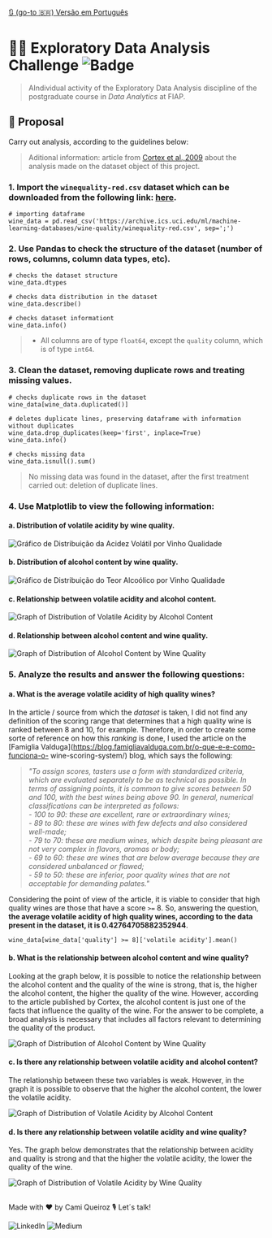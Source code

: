 
[🔃 (go-to 🇧🇷) Versão em Português](https://github.com/camimq/fiap_wine/blob/main/README_pt-BR.md)

# 👩‍💻 Exploratory Data Analysis Challenge ![Badge](https://img.shields.io/static/v1?label=license&message=MIT&color=0677B9)

> AIndividual activity of the Exploratory Data Analysis discipline of the postgraduate course in _Data Analytics_ at FIAP.

## 🎯 Proposal

Carry out analysis, according to the guidelines below:

> Aditional information: article from [Cortex et al.,2009](http://www3.dsi.uminho.pt/pcortez/wine5.pdf) about the analysis made on the dataset object of this project.

### 1. Import the `winequality-red.csv` dataset which can be downloaded from the following link: [here](https://archive.ics.uci.edu/ml/machine-learning-databases/wine-quality/winequality-red.csv).

```
# importing dataframe
wine_data = pd.read_csv('https://archive.ics.uci.edu/ml/machine-learning-databases/wine-quality/winequality-red.csv', sep=';')
```

### 2. Use Pandas to check the structure of the dataset (number of rows, columns, column data types, etc).

```
# checks the dataset structure
wine_data.dtypes

# checks data distribution in the dataset
wine_data.describe()

# checks dataset informationt
wine_data.info()
```

> - All columns are of type `float64`, except the `quality` column, which is of type `int64`.

### 3. Clean the dataset, removing duplicate rows and treating missing values.

```
# checks duplicate rows in the dataset
wine_data[wine_data.duplicated()]

# deletes duplicate lines, preserving dataframe with information without duplicates
wine_data.drop_duplicates(keep='first', inplace=True)
wine_data.info()

# checks missing data
wine_data.isnull().sum()
```
> No missing data was found in the dataset, after the first treatment carried out: deletion of duplicate lines.

### 4. Use Matplotlib to view the following information: </br>

#### a. Distribution of volatile acidity by wine quality.</br>

![Gráfico de Distribuição da Acidez Volátil por Vinho Qualidade ](plots/dist_acidez_qualidade.png)

#### b. Distribution of alcohol content by wine quality.</br>

![Gráfico de Distribuição do Teor Alcoólico por Vinho Qualidade](plots/dist_teor_qualidade.png)

#### c. Relationship between volatile acidity and alcohol content.</br>
![Graph of Distribution of Volatile Acidity by Alcohol Content](plots/rel_acidez_x_teor.png)

#### d. Relationship between alcohol content and wine quality.</br>
![Graph of Distribution of Alcohol Content by Wine Quality](plots/rel_teor_x_qualidade.png)

### 5. Analyze the results and answer the following questions:</br>
#### a. What is the average volatile acidity of high quality wines?</br>
  
In the article / source from which the _dataset_ is taken, I did not find any definition of the scoring range that determines that a high quality wine is ranked between 8 and 10, for example. Therefore, in order to create some sorte of reference on how this _ranking_ is done, I used the article on the [Famiglia Valduga](https://blog.famigliavalduga.com.br/o-que-e-e-como-funciona-o- wine-scoring-system/) blog, which says the following:

>_"To assign scores, tasters use a form with standardized criteria, which are evaluated separately to be as technical as possible. In terms of assigning points, it is common to give scores between 50 and 100, with the best wines being above 90._
>_In general, numerical classifications can be interpreted as follows:_</br>
>_- 100 to 90: these are excellent, rare or extraordinary wines;_</br>
>_- 89 to 80: these are wines with few defects and also considered well-made;_</br>
>_- 79 to 70: these are medium wines, which despite being pleasant are not very complex in flavors, aromas or body;_</br>
>_- 69 to 60: these are wines that are below average because they are considered unbalanced or flawed;_</br>
>_- 59 to 50: these are inferior, poor quality wines that are not acceptable for demanding palates."_
  
Considering the point of view of the article, it is viable to consider that high quality wines are those that have a score `>=` 8. So, answering the question, **the average volatile acidity of high quality wines, according to the data present in the dataset, it is 0.42764705882352944**.

```
wine_data[wine_data['quality'] >= 8]['volatile acidity'].mean()
```
#### **b.** What is the relationship between alcohol content and wine quality?</br>
  
Looking at the graph below, it is possible to notice the relationship between the alcohol content and the quality of the wine is strong, that is, the higher the alcohol content, the higher the quality of the wine. However, according to the article published by Cortex, the alcohol content is just one of the facts that influence the quality of the wine. For the answer to be complete, a broad analysis is necessary that includes all factors relevant to determining the quality of the product.

![Graph of Distribution of Alcohol Content by Wine Quality](plots/rel_teor_x_qualidade.png)

#### **c.** Is there any relationship between volatile acidity and alcohol content?</br>

The relationship between these two variables is weak. However, in the graph it is possible to observe that the higher the alcohol content, the lower the volatile acidity.

![Graph of Distribution of Volatile Acidity by Alcohol Content](plots/rel_acidez_x_teor.png)

#### **d.** Is there any relationship between volatile acidity and wine quality?</br>

Yes. The graph below demonstrates that the relationship between acidity and quality is strong and that the higher the volatile acidity, the lower the quality of the wine.

![Graph of Distribution of Volatile Acidity by Wine Quality](plots/rel_acidez_x_qualidade.png)

##

Made with ❤️ by Cami Queiroz 🎙 Let´s talk!

![LinkedIn](https://img.shields.io/badge/linkedin-%230077B5.svg?style=for-the-badge&logo=linkedin&logoColor=white&link=https://www.linkedin.com/in/camilaqueiroz)  ![Medium](https://img.shields.io/badge/Medium-12100E?style=for-the-badge&logo=medium&logoColor=white&https://medium.com/@camimq/)
